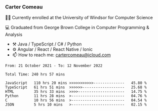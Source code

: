 ### Carter Comeau

🙋‍♂️ Currently enrolled at the University of Windsor for Computer Science

💻 Graduated from George Brown College in Computer Programming & Analysis

- ⚒️ Java / TypeScript / C# / Python
- ⚙️ Angular / React / React Native / Ionic
- 📫 How to reach me: cartercomeau@icloud.com

<!--START_SECTION:waka-->

```text
From: 21 October 2021 - To: 12 November 2022

Total Time: 240 hrs 57 mins

JavaScript   110 hrs 20 mins >>>>>>>>>>>--------------   45.80 %
TypeScript   61 hrs 51 mins  >>>>>>-------------------   25.68 %
HTML         35 hrs 33 mins  >>>>---------------------   14.75 %
Python       11 hrs 28 mins  >------------------------   04.76 %
C            10 hrs 56 mins  >------------------------   04.54 %
JSON         5 hrs 10 mins   >------------------------   02.15 %
```

<!--END_SECTION:waka-->
